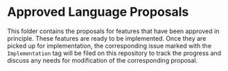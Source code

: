 # Approved Language Proposals

This folder contains the proposals for features that have been approved in principle. These features are ready to be implemented. Once they are picked up for implementation, the corresponding issue marked with the `Implementation` tag will be filed on this repository to track the progress and discuss any needs for modification of the corresponding proposal. 

